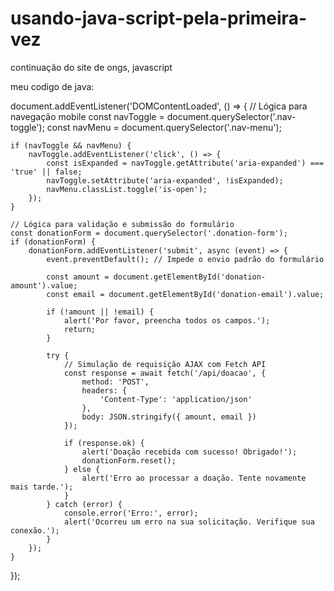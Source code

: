 # usando-java-script-pela-primeira-vez
continuação do site de ongs, javascript


meu codigo de java:

document.addEventListener('DOMContentLoaded', () => {
    // Lógica para navegação mobile
    const navToggle = document.querySelector('.nav-toggle');
    const navMenu = document.querySelector('.nav-menu');

    if (navToggle && navMenu) {
        navToggle.addEventListener('click', () => {
            const isExpanded = navToggle.getAttribute('aria-expanded') === 'true' || false;
            navToggle.setAttribute('aria-expanded', !isExpanded);
            navMenu.classList.toggle('is-open');
        });
    }

    // Lógica para validação e submissão do formulário
    const donationForm = document.querySelector('.donation-form');
    if (donationForm) {
        donationForm.addEventListener('submit', async (event) => {
            event.preventDefault(); // Impede o envio padrão do formulário

            const amount = document.getElementById('donation-amount').value;
            const email = document.getElementById('donation-email').value;

            if (!amount || !email) {
                alert('Por favor, preencha todos os campos.');
                return;
            }

            try {
                // Simulação de requisição AJAX com Fetch API
                const response = await fetch('/api/doacao', {
                    method: 'POST',
                    headers: {
                        'Content-Type': 'application/json'
                    },
                    body: JSON.stringify({ amount, email })
                });

                if (response.ok) {
                    alert('Doação recebida com sucesso! Obrigado!');
                    donationForm.reset();
                } else {
                    alert('Erro ao processar a doação. Tente novamente mais tarde.');
                }
            } catch (error) {
                console.error('Erro:', error);
                alert('Ocorreu um erro na sua solicitação. Verifique sua conexão.');
            }
        });
    }
});
